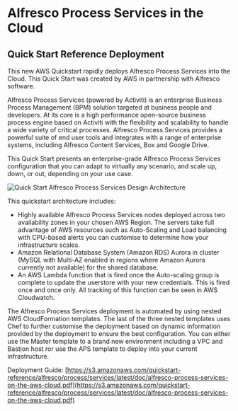 # Alfresco Process Services in the Cloud
## Quick Start Reference Deployment

This new AWS Quickstart rapidly deploys Alfresco Process Services into the Cloud. This Quick Start was created by AWS in partnership with Alfresco software.

Alfresco Process Services (powered by Activiti) is an enterprise Business Process Management (BPM) solution targeted at business people and developers. At its core is a high performance open-source business process engine based on Activiti with the flexibility and scalability to handle a wide variety of critical processes. Alfresco Process Services provides a powerful suite of end user tools and integrates with a range of enterprise systems, including Alfresco Content Services, Box and Google Drive.

This Quick Start presents an enterprise-grade Alfresco Process Services configuration that you can adapt to virtually any scenario, and scale up, down, or out, depending on your use case.

![Quick Start Alfresco Process Services Design Architecture](https://s3.amazonaws.com/apsquickstart/APSQSRef.png)

This quickstart architecture includes:
* Highly available Alfresco Process Services nodes deployed across two availability zones in your chosen AWS Region. The servers take full advantage of AWS resources such as Auto-Scaling and Load balancing with CPU-based alerts you can customise to determine how your infrastructure scales.
* Amazon Relational Database System (Amazon RDS) Aurora in cluster (MySQL with Multi-AZ enabled in regions where Amazon Aurora currently not available) for the shared database.
* An AWS Lambda function that is fired once the Auto-scaling group is complete to update the userstore with your new credentials. This is fired once and once only. All tracking of this function can be seen in AWS Cloudwatch.

The Alfresco Process Services deployment is automated by using nested AWS CloudFormation templates. The last of the three nested templates uses Chef to further customise the deployment based on dynamic information provided by the deployment to ensure the best configuration. You can either use the Master template to a brand new environment including a VPC and Bastion host ror use the APS template to deploy into your current infrastructure.

Deployment Guide: [https://s3.amazonaws.com/quickstart-reference/alfresco/process/services/latest/doc/alfresco-process-services-on-the-aws-cloud.pdf](https://s3.amazonaws.com/quickstart-reference/alfresco/process/services/latest/doc/alfresco-process-services-on-the-aws-cloud.pdf)

